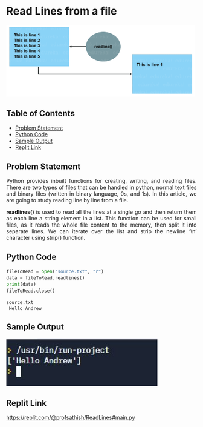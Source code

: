 # Read Lines from a file

<img src="./img/readline.png" style="width:500px;" class="center"/>

## Table of Contents

- [Problem Statement](#problem-statement)
- [Python Code](#python-code)
- [Sample Output](#Sample-Output)
- [Replit Link](#replit-link)



## Problem Statement

<div align="justify"> <p> Python provides inbuilt functions for creating, writing, and reading files. There are two types of files that can be handled in python, normal text files and binary files (written in binary language, 0s, and 1s). In this article, we are going to study reading line by line from a file.  </div></p>

**<div align="justify"> <p>readlines()** is used to read all the lines at a single go and then return them as each line a string element in a list. This function can be used for small files, as it reads the whole file content to the memory, then split it into separate lines. We can iterate over the list and strip the newline ‘\n’ character using strip() function.</div></p>




## Python Code

```python
fileToRead = open("source.txt", "r")
data = fileToRead.readlines()
print(data)
fileToRead.close()

```
```text
source.txt
 Hello Andrew
 ```

## Sample Output
<img src="./img/OPReadLines.JPG" style="width:400px;" class="center"/>

## Replit Link
https://replit.com/@profsathish/ReadLines#main.py

